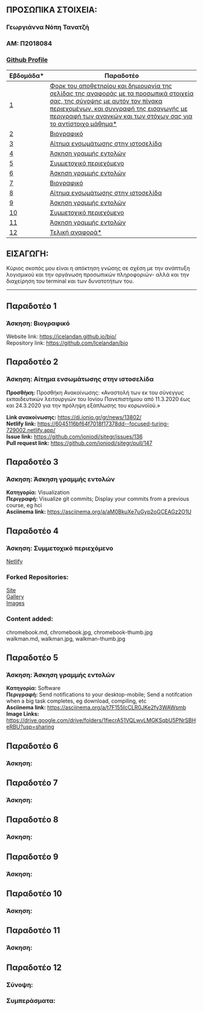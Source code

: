 ## ΠΡΟΣΩΠΙΚΑ ΣΤΟΙΧΕΙΑ:

### Γεωργιάννα Νόπη Τανατζή
### ΑΜ: Π2018084
### [Github Profile](https://github.com/Icelandan/)

| Εβδομάδα* | Παραδοτέο |
| --- | --- |
| <a href="#P">1</a> |<a href="#P"> Φορκ του αποθετηρίου και δημιουργία της σελίδας της αναφοράς με τα προσωπικά στοιχεία σας, της σύνοψης με αυτόν τον πίνακα περιεχομένων, και συγγραφή της εισαγωγής με περιγραφή των αναγκών και των στόχων σας για το αντίστοιχο μάθημα*</a> |
| <a href="#P-1">2</a> |<a href="#P-1"> Βιογραφικό</a> |
| <a href="#P-2">3</a> |<a href="#P-2">  Αίτημα ενσωμάτωσης στην ιστοσελίδα</a> |
| <a href="#P-3">4</a> |<a href="#P-3"> Άσκηση γραμμής εντολών</a> |
| <a href="#P-4">5 </a> |<a href="#P-4"> Συμμετοχικό περιεχόμενο</a> |
| <a href="#P-5">6 </a>|<a href="#P-5"> Άσκηση γραμμής εντολών</a> |
| <a href="#P-6">7 </a>|<a href="#P-6"> Bιογραφικό</a> |
| <a href="#P-7">8 </a>|<a href="#P-7"> Αίτημα ενσωμάτωσης στην ιστοσελίδα </a>|
| <a href="#P-8">9</a> |<a href="#P-8">	Άσκηση γραμμής εντολών</a> |
| <a href="#P-9">10</a> | <a href="#P-9">Συμμετοχικό περιεχόμενο </a>|
| <a href="#P-10">11</a> |<a href="#P-10"> Άσκηση γραμμής εντολών</a> |
| <a href="#P-11">12</a> | <a href="#P-11">Τελική αναφορά* </a>|

## <a name="P">ΕΙΣΑΓΩΓΗ:</a> 
Κύριος σκοπός μου είναι η απόκτηση γνώσης σε σχέση με την ανάπτυξη λογισμικού και την οργάνωση προσωπικών πληροφοριών- αλλά και την διαχείρηση του terminal και των δυνατοτήτων του.


---


## <a name="P-1">Παραδοτέο 1</a>
### Άσκηση: Βιογραφικό
Website link: https://icelandan.github.io/bio/ <br />
Repository link: https://github.com/Icelandan/bio


## <a name="P-2">Παραδοτέο 2</a>
### Άσκηση: Αίτημα ενσωμάτωσης στην ιστοσελίδα
**Προσθήκη:** Προσθήκη Ανακοίνωσης: «Αναστολή των εκ του σύνεγγυς εκπαιδευτικών λειτουργιών του Ιονίου Πανεπιστήμιου από 11.3.2020 έως και 24.3.2020 για την πρόληψη εξάπλωσης του κορωνοϊού.»<br />

**Link ανακοίνωσης:** https://di.ionio.gr/gr/news/13802/ <br />
**Netlify link:** https://6045116bf64f7018f17378dd--focused-turing-729002.netlify.app/ <br />
**Issue link:** https://github.com/ioniodi/sitegr/issues/136 <br />
**Pull request link:** https://github.com/ioniodi/sitegr/pull/147

## <a name="P-3">Παραδοτέο 3</a>
### Άσκηση: Άσκηση γραμμής εντολών

**Κατηγορία:** Visualization <br />
**Περιγραφή:** Visualize git commits; Display your commits from a previous course, eg hci <br />
**Asciinema link:** https://asciinema.org/a/aM0BkuXe7uGyp2oGCEAGz2O1U

## <a name="P-4">Παραδοτέο 4</a>
### Άσκηση: Συμμετοχικό περιεχόμενο
<a href="https://60564747ce6925c7f3460705--awesome-mahavira-cc9e7b.netlify.app/chapters">Netlify</a><br />

### Forked Repositories: 
<a href="https://github.com/Icelandan/site">Site</a> <br />
<a href="https://github.com/Icelandan/_gallery/tree/834d716eb8fb6d7a64848d2778373267aa4e10d0">Gallery</a> <br />
<a href="https://github.com/Icelandan/images/tree/30b884a84b8bb0c7b665e1fa35e7cd9169bc3df1">Images</a> <br />

### Content added:
chromebook.md, chromebook.jpg, chromebook-thumb.jpg <br />
walkman.md, walkman.jpg, walkman-thumb.jpg <br />

## <a name="P-5">Παραδοτέο 5</a>
### Άσκηση: Άσκηση γραμμής εντολών

**Κατηγορία:** Software <br />
**Περιγραφή:** Send notifications to your desktop-mobile; Send a notifcation when a big task completes, eg download, compiling, etc <br />
**Asciinema link:** https://asciinema.org/a/t7F155IcCLR0JKe2fy3WAWsmb <br />
**Image Links:** https://drive.google.com/drive/folders/1fiecrA51VQLwvLMGKSqbU5PNrSBHeRBU?usp=sharing


## <a name="P-6">Παραδοτέο 6</a>
### Άσκηση: 

## <a name="P-7">Παραδοτέο 7</a>
### Άσκηση: 

## <a name="P-8">Παραδοτέο 8</a>
### Άσκηση: 

## <a name="P-9">Παραδοτέο 9</a>
### Άσκηση: 

## <a name="P-9">Παραδοτέο 10</a>
### Άσκηση: 

## <a name="P-9">Παραδοτέο 11</a>
### Άσκηση: 

## <a name="P-10">Παραδοτέο 12</a>
### Σύνοψη:

### <a name="P-11">Συμπεράσματα:
